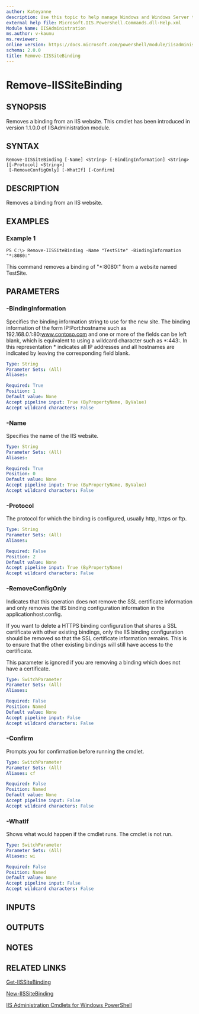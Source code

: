 ```yaml
---
author: Kateyanne
description: Use this topic to help manage Windows and Windows Server technologies with Windows PowerShell.
external help file: Microsoft.IIS.Powershell.Commands.dll-Help.xml
Module Name: IISAdministration
ms.author: v-kaunu
ms.reviewer: 
online version: https://docs.microsoft.com/powershell/module/iisadministration/remove-iissitebinding?view=windowsserver2019-ps&wt.mc_id=ps-gethelp
schema: 2.0.0
title: Remove-IISSiteBinding
---
```


# Remove-IISSiteBinding

## SYNOPSIS
Removes a binding from an IIS website. This cmdlet has been introduced in version 1.1.0.0 of IISAdministration module.

## SYNTAX

```
Remove-IISSiteBinding [-Name] <String> [-BindingInformation] <String> [[-Protocol] <String>]
 [-RemoveConfigOnly] [-WhatIf] [-Confirm]
```

## DESCRIPTION
Removes a binding from an IIS website.

## EXAMPLES

### Example 1
```
PS C:\> Remove-IISSiteBinding -Name "TestSite" -BindingInformation "*:8080:"
```

This command removes a binding of "*:8080:" from a website named TestSite.

## PARAMETERS

### -BindingInformation
Specifies the binding information string to use for the new site. The binding information of the form
IP:Port:hostname such as 192.168.0.1:80:www.contoso.com and one or more of the fields can be left blank, which
is equivalent to using a wildcard character such as \*:443:. In this representation \*  indicates all IP
addresses and all hostnames are indicated by leaving the corresponding field blank.

```yaml
Type: String
Parameter Sets: (All)
Aliases:

Required: True
Position: 1
Default value: None
Accept pipeline input: True (ByPropertyName, ByValue)
Accept wildcard characters: False
```

### -Name
Specifies the name of the IIS website.

```yaml
Type: String
Parameter Sets: (All)
Aliases:

Required: True
Position: 0
Default value: None
Accept pipeline input: True (ByPropertyName, ByValue)
Accept wildcard characters: False
```

### -Protocol
The protocol for which the binding is configured, usually http, https or ftp.

```yaml
Type: String
Parameter Sets: (All)
Aliases:

Required: False
Position: 2
Default value: None
Accept pipeline input: True (ByPropertyName)
Accept wildcard characters: False
```

### -RemoveConfigOnly
Indicates that this operation does not remove the SSL certificate information and only removes the IIS binding configuration information in the applicationhost.config.

If you want to delete a HTTPS binding configuration that shares a SSL certificate with other existing bindings, only the IIS binding configuration should be removed so that the SSL certificate information remains.
This is to ensure that the other existing bindings will still have access to the certificate.

This parameter is ignored if you are removing a binding which does not have a certificate.


```yaml
Type: SwitchParameter
Parameter Sets: (All)
Aliases:

Required: False
Position: Named
Default value: None
Accept pipeline input: False
Accept wildcard characters: False
```

### -Confirm
Prompts you for confirmation before running the cmdlet.

```yaml
Type: SwitchParameter
Parameter Sets: (All)
Aliases: cf

Required: False
Position: Named
Default value: None
Accept pipeline input: False
Accept wildcard characters: False
```

### -WhatIf
Shows what would happen if the cmdlet runs.
The cmdlet is not run.

```yaml
Type: SwitchParameter
Parameter Sets: (All)
Aliases: wi

Required: False
Position: Named
Default value: None
Accept pipeline input: False
Accept wildcard characters: False
```

## INPUTS

## OUTPUTS

## NOTES

## RELATED LINKS

[Get-IISSiteBinding](./Get-IISSiteBinding.md)

[New-IISSiteBinding](./New-IISSiteBinding.md)

[IIS Administration Cmdlets for Windows PowerShell](./iisadministration.md)
